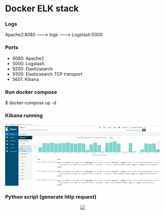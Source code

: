 # Docker ELK stack

### Logs
Apache2:8080 ---> logs ---> Logstash:5000

### Ports
* 8080: Apache2
* 5000: Logstash.
* 9200: Elasticsearch
* 9300: Elasticsearch TCP transport
* 5601: Kibana

### Run docker compose
  $ docker-compose up -d


### Kibana running
<p align="center">
  <img src="img01.png"/><br>
</p>


### Python script (generate http request)
<p align="center">
  <img src="img02.png"/><br>
</p>